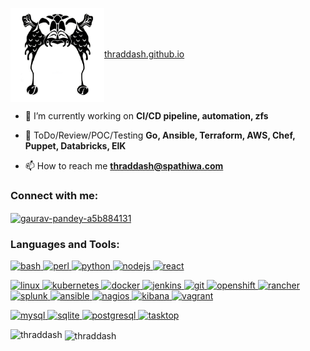 
<a href="https://thraddash.github.io" target="https://thraddash.github.io"><img align="center" src="https://github.com/thraddash/thraddash.github.io_old/blob/master/assets/img/avatar/dark-avatar.png"  height="150" width="150" />thraddash.github.io</a>

- 🔭 I’m currently working on **CI/CD pipeline, automation, zfs**

- 🌱 ToDo/Review/POC/Testing **Go, Ansible, Terraform, AWS, Chef, Puppet, Databricks, ElK**

- 📫 How to reach me **thraddash@spathiwa.com**

<h3 align="left">Connect with me:</h3>
<a href="https://www.linkedin.com/in/jtong2020/" target="blank"><img align="center" src="https://cdn.jsdelivr.net/npm/simple-icons@3.0.1/icons/linkedin.svg" alt="gaurav-pandey-a5b884131" height="30" width="40" /></a></p>

<h3 align="left">Languages and Tools:</h3>
<a href="https://www.gnu.org/software/bash/" target="_blank"> <img src="https://www.vectorlogo.zone/logos/gnu_bash/gnu_bash-icon.svg" alt="bash" width="40" height="40"/> </a> 
<a href="https://www.perl.org" target="_blank"> <img src="https://www.vectorlogo.zone/logos/perl/perl-vertical.svg" alt="perl" width="40" height="40"/> </a>
<a href="https://www.python.org" target="_blank"> <img src="https://www.vectorlogo.zone/logos/python/python-vertical.svg" alt="python" width="40" height="40"/> </a> 
<a href="https://nodejs.org" target="_blank"> <img src="https://www.vectorlogo.zone/logos/nodejs/nodejs-horizontal.svg" alt="nodejs" width="60" height="40"/> </a> 
<a href="https://reactjs.org/" target="_blank"> <img src="https://www.vectorlogo.zone/logos/reactjs/reactjs-ar21.svg" alt="react" width="60" height="40"/> </a>  

<a href="https://www.linux.org/" target="_blank"> <img src="https://www.vectorlogo.zone/logos/linux/linux-ar21.svg" alt="linux" width="60" height="40"/> </a> 
<a href="https://kubernetes.io" target="_blank"> <img src="https://www.vectorlogo.zone/logos/kubernetes/kubernetes-icon.svg" alt="kubernetes" width="40" height="40"/> </a> 
<a href="https://www.docker.com/" target="_blank"> <img src="https://www.vectorlogo.zone/logos/docker/docker-official.svg" alt="docker" width="40" height="40"/> </a> 
<a href="https://www.jenkins.io" target="_blank"> <img src="https://www.vectorlogo.zone/logos/jenkins/jenkins-icon.svg" alt="jenkins" width="40" height="40"/> </a> 
<a href="https://git-scm.com/" target="_blank"> <img src="https://www.vectorlogo.zone/logos/git-scm/git-scm-icon.svg" alt="git" width="40" height="40"/> </a>
<a href="https://www.openshiftr.com/" target="_blank"> <img src="https://www.vectorlogo.zone/logos/openshift/openshift-icon.svg" alt="openshift" width="40" height="40"/> </a>
<a href="https://www.rancher.com/" target="_blank"> <img src="https://www.vectorlogo.zone/logos/rancher/rancher-icon.svg" alt="rancher" width="40" height="40"/> </a>
<a href="https://www.splunk.com/" target="_blank"> <img src="https://www.vectorlogo.zone/logos/splunk/splunk-ar21.svg" alt="splunk" width="40" height="40"/> </a>
<a href="https://www.ansible.com/" target="_blank"> <img src="https://www.vectorlogo.zone/logos/ansible/ansible-icon.svg" alt="ansible" width="40" height="40"/> </a>
<a href="https://www.nagios.org/" target="_blank"> <img src="https://www.vectorlogo.zone/logos/nagios/nagios-icon.svg" alt="nagios" width="40" height="40"/> </a>
<a href="https://www.elastic.co/kibana" target="_blank"> <img src="https://www.vectorlogo.zone/logos/elasticco_kibana/elasticco_kibana-icon.svg" alt="kibana" width="40" height="40"/> </a> 
<a href="https://www.vagrantup.com/" target="_blank"> <img src="https://www.vectorlogo.zone/logos/vagrantup/vagrantup-icon.svg" alt="vagrant" width="40" height="40"/> </a> </p>  

<a href="https://www.mysql.com/" target="_blank"> <img src="https://www.vectorlogo.zone/logos/mysql/mysql-official.svg" alt="mysql" width="40" height="40"/> </a> 
<a href="https://www.sqlite.org/" target="_blank"> <img src="https://www.vectorlogo.zone/logos/sqlite/sqlite-ar21.svg" alt="sqlite" width="40" height="40"/> </a> 
<a href="https://www.postgresql.org" target="_blank"> <img src="https://www.vectorlogo.zone/logos/postgresql/postgresql-vertical.svg" alt="postgresql" width="40" height="40"/> </a>
<a href="https://www.tasktop.com/" target="_blank"> <img src="https://www.vectorlogo.zone/logos/tasktop/tasktop-icon.svg" alt="tasktop" width="40" height="40"/> </a>

<p><img align="left" src="https://github-readme-stats-42ggriusk-thraddash.vercel.app/api/top-langs?username=thraddash&show_icons=true&langs_count=20&locale=en&layout=compact" alt="thraddash" /></p>

<p>&nbsp;<img align="center" src="https://github-readme-stats-42ggriusk-thraddash.vercel.app/api?username=thraddash&show_icons=true&count_private=true&locale=en" alt="thraddash"  width="400" /></p>
